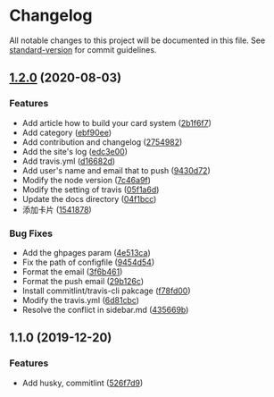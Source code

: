# Changelog

All notable changes to this project will be documented in this file. See [standard-version](https://github.com/conventional-changelog/standard-version) for commit guidelines.

## [1.2.0](https://github.com/hackdapp/kapian.io/compare/v1.1.0...v1.2.0) (2020-08-03)


### Features

* Add article how to build your card system ([2b1f6f7](https://github.com/hackdapp/kapian.io/commit/2b1f6f7971b674b6afd3f1f4657654230ff467e1))
* Add category ([ebf90ee](https://github.com/hackdapp/kapian.io/commit/ebf90eec713204465ace31d593b06adcd383e275))
* Add contribution and changelog ([2754982](https://github.com/hackdapp/kapian.io/commit/275498293eaab953febc1fd5afa3d579a995f714))
* Add the site's log ([edc3e00](https://github.com/hackdapp/kapian.io/commit/edc3e00ab7d79e8e73b955dcf849dc7125f391a1))
* Add travis.yml ([d16682d](https://github.com/hackdapp/kapian.io/commit/d16682d0edca93d05ac6be330823c9322cd35f85))
* Add user's name and email that to push ([9430d72](https://github.com/hackdapp/kapian.io/commit/9430d72f51cc95938cf7ff9011a91dd3e3b87cbe))
* Modify the node version ([7c46a9f](https://github.com/hackdapp/kapian.io/commit/7c46a9f75daa897cf400c7a9b192911658a15758))
* Modify the setting of travis ([05f1a6d](https://github.com/hackdapp/kapian.io/commit/05f1a6d0abfcd1ef96a06f82d768bdfeda597e78))
* Update the docs directory ([04f1bcc](https://github.com/hackdapp/kapian.io/commit/04f1bcc97cfe482f9b5c284a4d8e35f2424e08b4))
* 添加卡片 ([1541878](https://github.com/hackdapp/kapian.io/commit/154187897cb02c62ddaa643ac0edeacc72579ad7))


### Bug Fixes

* Add the ghpages param ([4e513ca](https://github.com/hackdapp/kapian.io/commit/4e513cadaa2a227d58dc5192fdaaec3f6c5e6298))
* Fix the path of configfile ([9454d54](https://github.com/hackdapp/kapian.io/commit/9454d548b9ae1231350606b0a3abf95c4e730c63))
* Format the email ([3f6b461](https://github.com/hackdapp/kapian.io/commit/3f6b461a22c7c38ffdb1b0306e1d74891eb95ee9))
* Format the push email ([29b126c](https://github.com/hackdapp/kapian.io/commit/29b126c1446f6b19fd505e156c570fea2292ee44))
* Install commitlint/travis-cli pakcage ([f78fd00](https://github.com/hackdapp/kapian.io/commit/f78fd00b64a897b15df472af76d7a78e09654c3c))
* Modify the travis.yml ([6d81cbc](https://github.com/hackdapp/kapian.io/commit/6d81cbcd2b3f2eafb9f25924717253e2a82f0f09))
* Resolve the conflict in sidebar.md ([435669b](https://github.com/hackdapp/kapian.io/commit/435669b2777c6f34bb2c242f241a0efc0de4aaff))

## 1.1.0 (2019-12-20)

### Features

* Add husky, commitlint ([526f7d9](https://github.com/hackdapp/kapian.io/commit/526f7d9c59a86fca40b4f2de0f22b9f36e18a397))
